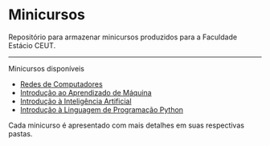 # Minicursos

Repositório para armazenar minicursos produzidos para a Faculdade Estácio CEUT.

-----

Minicursos disponíveis

- [Redes de Computadores](Redes)
- [Introdução ao Aprendizado de Máquina](Intro_ML)
- [Introdução à Inteligência Artificial](Introdução_IA)
- [Introdução à Linguagem de Programação Python](Intro_Python)

Cada minicurso é apresentado com mais detalhes em suas respectivas pastas.